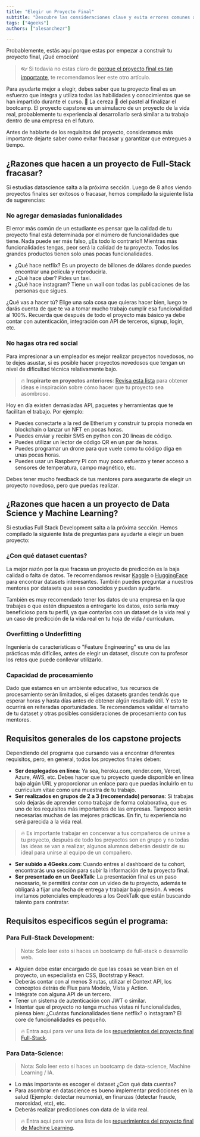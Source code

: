 ```yaml
---
title: "Elegir un Proyecto Final"
subtitle: "Descubre las consideraciones clave y evita errores comunes al elegir tu proyecto final. Aprende de estos consejos experimentados para asegurar el éxito en tu trayectoria de proyecto."
tags: ["4geeks"]
authors: ["alesanchezr"]

---
```


Probablemente, estás aquí porque estas por empezar a construir tu proyecto final, ¡Qué emoción!

> 👓 Si todavia no estas claro de [porque el proyecto final es tan importante](https://4geeks.com/es/lesson/porque-construir-un-proyecto-final), te recomendamos leer este otro artículo.

Para ayudarte mejor a elegir, debes saber que tu proyecto final es un esfuerzo que integra y utiliza todas las habilidades y conocimientos que se han impartido durante el curso. 🍒 La cereza 🍰 del pastel al finalizar el bootcamp. 
El proyecto capstone es un simulacro de un proyecto de la vida real, probablemente tu experiencia al desarrollarlo será similar a tu trabajo dentro de una empresa en el futuro.

Antes de hablarte de los requisitos del proyecto, consideramos más importante dejarte saber como evitar fracasar y garantizar que entregues a tiempo.

## ¿Razones que hacen a un proyecto de Full-Stack fracasar?

Si estudias datascience salta a la próxima sección. Luego de 8 años viendo proyectos finales ser exitosos o fracasar, hemos compilado la siguiente lista de sugerencias:

### No agregar demasiadas funionalidades

El error más común de un estudiante es pensar que la calidad de tu proyecto final está determinada por el número de funcionalidades que tiene. Nada puede ser más falso, ¡¡Es todo lo contrario!! Mientras más funcionalidades tengas, peor será la calidad de tu proyecto. Todos los grandes productos tienen solo unas pocas funcionalidades.

- ¿Qué hace netflix? Es un proyecto de billones de dólares donde puedes encontrar una película y reproducirla.
- ¿Qué hace uber? Pides un taxi.
- ¿Qué hace instagram? Tiene un wall con todas las publicaciones de las personas que sigues.

¿Qué vas a hacer tú? Elige una sola cosa que quieras hacer bien, luego te darás cuenta de que te va a tomar mucho trabajo cumplir esa funcionalidad al 100%. Recuerda que después de todo el proyecto más básico ya debe contar con autenticación, integración con API de terceros, signup, login, etc.

### No hagas otra red social

Para impresionar a un empleador es mejor realizar proyectos novedosos, no te dejes asustar, si es posible hacer proyectos novedosos que tengan un nivel de dificultad técnica relativamente bajo. 

> 🔥 **Inspirarte en proyectos anteriores**: [Revisa esta lista](https://4geeksacademy.com/es/alumnos-y-proyectos?lang=es) para obtener ideas e inspiración sobre cómo hacer que tu proyecto sea asombroso.

Hoy en día existen demasiadas API, paquetes y herramientas que te facilitan el trabajo. Por ejemplo:

- Puedes conectarte a la red de Etherium y construir tu propia moneda en blockchain o lanzar un NFT en pocas horas.
- Puedes enviar y recibir SMS en python con 20 líneas de código.
- Puedes utilizar un lector de código QR en un par de horas.
- Puedes programar un drone para que vuele como tu código diga en unas pocas horas.
- Puedes usar un Raspberry PI con muy poco esfuerzo y tener acceso a sensores de temperatura, campo magnético, etc.

Debes tener mucho feedback de tus mentores para asegurarte de elegir un proyecto novedoso, pero que puedas realizar.

## ¿Razones que hacen a un proyecto de Data Science y Machine Learning?

Si estudias Full Stack Development salta a la próxima sección. Hemos compilado la siguiente lista de preguntas para ayudarte a elegir un buen proyecto:

### ¿Con qué dataset cuentas? 

La mejor razón por la que fracasa un proyecto de predicción es la baja calidad o falta de datos. Te recomendamos revisar [Kaggle](https://www.kaggle.com/datasets) o [HuggingFace](https://huggingface.co/) para encontrar datasets interesantes. También puedes preguntar a nuestros mentores por datasets que sean conocidos y puedan ayudarte. 

También es muy recomendado tener los datos de una empresa en la que trabajes o que estén dispuestos a entregarte los datos, esto sería muy beneficioso para tu perfil, ya que contarías con un dataset de la vida real y un caso de predicción de la vida real en tu hoja de vida / currículum.

### Overfitting o Underfitting

Ingeniería de características o "Feature Engineering" es una de las prácticas más difíciles, antes de elegir un dataset, discute con tu profesor los retos que puede conllevar utilizarlo.

### Capacidad de procesamiento

Dado que estamos en un ambiente educativo, tus recursos de procesamiento serán limitados, si eliges datasets grandes tendrás que esperar horas y hasta días antes de obtener algún resultado útil. Y esto te ocurrirá en reiteradas oportunidades. Te recomendamos validar el tamaño de tu dataset y otras posibles consideraciones de procesamiento con tus mentores.

## Requisitos generales de los capstone projects

Dependiendo del programa que cursando vas a encontrar diferentes requisitos, pero, en general, todos los proyectos finales deben:

- **Ser desplegados en línea**: Ya sea, heroku.com, render.com, Vercel, Azure, AWS, etc. Debes hacer que tu proyecto quede disponible en línea bajo algún URL y proporcionar un enlace para que puedas incluirlo en tu curriculum vitae como una muestra de tu trabajo.
- **Ser realizados en grupos de 2 a 3 (recomendado) personas**: Si trabajas solo dejarás de aprender como trabajar de forma colaborativa, que es uno de los requisitos más importantes de las empresas. Tampoco serán necesarias muchas de las mejores prácticas. En fin, tu experiencia no será parecida a la vida real.

> 🔥 Es importante trabajar en concenvar a tus compañeros de unirse a tu proyecto, después de todo los proyectos son en grupo y no todas las ideas se van a realizar, algunos alumnos deberán desistir de su ideal para unirse al equipo de un compañero.

- **Ser subido a 4Geeks.com**: Cuando entres al dashboard de tu cohort, encontrarás una sección para subir la información de tu proyecto final.
- **Ser presentado en un GeekTalk**: La presentación final es un paso necesario, te permitirá contar con un video de tu proyecto, además te obligará a fijar una fecha de entrega y trabajar bajo presión. A veces invitamos potenciales empleadores a los GeekTalk que están buscando talento para contratar.

## Requisitos especificos según el programa:

### Para Full-Stack Development: 

> Nota: Solo leer esto si haces un bootcamp de full-stack o desarrollo web.

- Alguien debe estar encargado de que las cosas se vean bien en el proyecto, un especialista en CSS, Bootstrap y React.
- Deberás contar con al menos 3 rutas, utilizar el Context API, los conceptos detrás de Flux para Modelo, Vista y Action.
- Intégrate con alguna API de un tercero.
- Tener un sistema de autenticación con JWT o similar.
- Intentar que el proyecto no tenga muchas vistas ni funcionalidades, piensa bien: ¿Cuántas funcionalidades tiene netflix? o instagram? El core de funcionalidades es pequeño.

> 🔥 Entra aquí para ver una lista de los [requerimientos del proyecto final Full-Stack](https://4geeks.com/es/interactive-coding-tutorial/full-stack-project-stories-and-wireframes-es).

### Para Data-Science: 

> Nota: Solo leer esto si haces un bootcamp de data-science, Machine Learning / IA.

- Lo más importante es escoger el dataset ¿Con qué data cuentas?
- Para asombrar en datascience es bueno implementar predicciones en la salud (Ejemplo: detectar neumonia), en finanzas (detectar fraude, morosidad, etc), etc.
- Deberás realizar predicciones con data de la vida real.

> 🔥 Entra aqui para ver una lista de los [requerimientos del proyecto final de Machine Learning](https://4geeks.com/es/interactive-coding-tutorial/proyecto-final-machine-learning).
